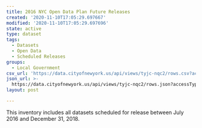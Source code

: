 ```yaml
---
title: 2016 NYC Open Data Plan Future Releases
created: '2020-11-10T17:05:29.697667'
modified: '2020-11-10T17:05:29.697696'
state: active
type: dataset
tags:
  - Datasets
  - Open Data
  - Scheduled Releases
groups:
  - Local Government
csv_url: 'https://data.cityofnewyork.us/api/views/tyjc-nqc2/rows.csv?accessType=DOWNLOAD'
json_url: >-
  https://data.cityofnewyork.us/api/views/tyjc-nqc2/rows.json?accessType=DOWNLOAD
layout: post

---
```

This inventory includes all datasets scheduled for release between July 2016 and December 31, 2018.
